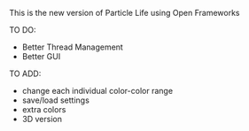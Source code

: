 This is the new version of Particle Life using Open Frameworks

TO DO:
- Better Thread Management
- Better GUI

TO ADD:
- change each individual color-color range
- save/load settings
- extra colors
- 3D version
